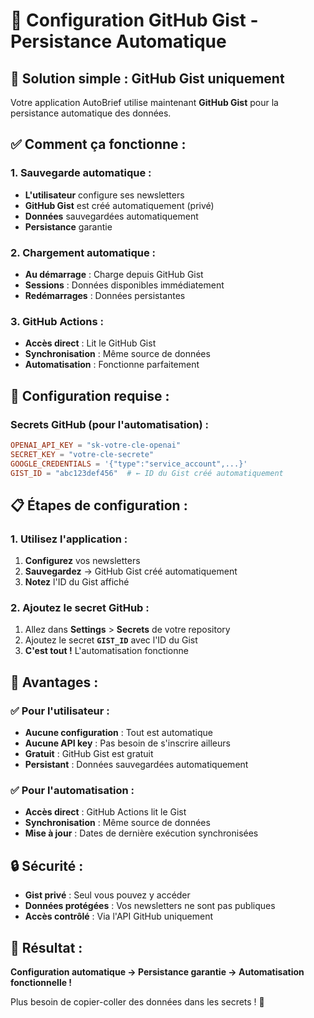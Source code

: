 # 🚀 Configuration GitHub Gist - Persistance Automatique

## 🎯 **Solution simple : GitHub Gist uniquement**

Votre application AutoBrief utilise maintenant **GitHub Gist** pour la persistance automatique des données.

## ✅ **Comment ça fonctionne :**

### **1. Sauvegarde automatique :**
- **L'utilisateur** configure ses newsletters
- **GitHub Gist** est créé automatiquement (privé)
- **Données** sauvegardées automatiquement
- **Persistance** garantie

### **2. Chargement automatique :**
- **Au démarrage** : Charge depuis GitHub Gist
- **Sessions** : Données disponibles immédiatement
- **Redémarrages** : Données persistantes

### **3. GitHub Actions :**
- **Accès direct** : Lit le GitHub Gist
- **Synchronisation** : Même source de données
- **Automatisation** : Fonctionne parfaitement

## 🔧 **Configuration requise :**

### **Secrets GitHub (pour l'automatisation) :**
```toml
OPENAI_API_KEY = "sk-votre-cle-openai"
SECRET_KEY = "votre-cle-secrete"
GOOGLE_CREDENTIALS = '{"type":"service_account",...}'
GIST_ID = "abc123def456"  # ← ID du Gist créé automatiquement
```

## 📋 **Étapes de configuration :**

### **1. Utilisez l'application :**
1. **Configurez** vos newsletters
2. **Sauvegardez** → GitHub Gist créé automatiquement
3. **Notez** l'ID du Gist affiché

### **2. Ajoutez le secret GitHub :**
1. Allez dans **Settings** > **Secrets** de votre repository
2. Ajoutez le secret **`GIST_ID`** avec l'ID du Gist
3. **C'est tout !** L'automatisation fonctionne

## 🎉 **Avantages :**

### **✅ Pour l'utilisateur :**
- **Aucune configuration** : Tout est automatique
- **Aucune API key** : Pas besoin de s'inscrire ailleurs
- **Gratuit** : GitHub Gist est gratuit
- **Persistant** : Données sauvegardées automatiquement

### **✅ Pour l'automatisation :**
- **Accès direct** : GitHub Actions lit le Gist
- **Synchronisation** : Même source de données
- **Mise à jour** : Dates de dernière exécution synchronisées

## 🔒 **Sécurité :**
- **Gist privé** : Seul vous pouvez y accéder
- **Données protégées** : Vos newsletters ne sont pas publiques
- **Accès contrôlé** : Via l'API GitHub uniquement

## 🚀 **Résultat :**
**Configuration automatique → Persistance garantie → Automatisation fonctionnelle !**

Plus besoin de copier-coller des données dans les secrets ! 🎉
